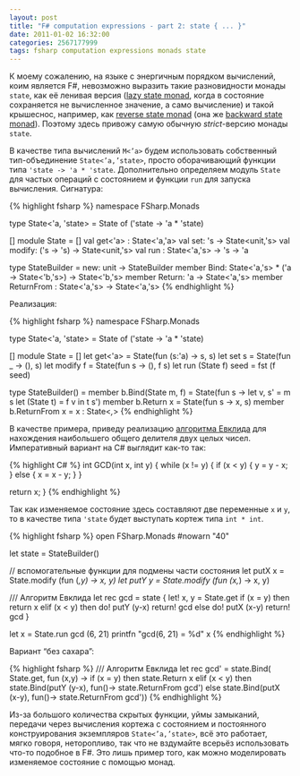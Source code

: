 ```yaml
---
layout: post
title: "F# computation expressions - part 2: state { ... }"
date: 2011-01-02 16:32:00
categories: 2567177999
tags: fsharp computation expressions monads state
---
```

К моему сожалению, на языке с энергичным порядком вычислений, коим является F#, невозможно выразить такие разновидности монады `state`, как её ленивая версия ([lazy state monad](http://blog.melding-monads.com/2009/12/30/fun-with-the-lazy-state-monad/), когда в состояние сохраняется не вычисленное значение, а само вычисление) и такой крышеснос, например, как [reverse state monad](http://lukepalmer.wordpress.com/2008/08/10/mindfuck-the-reverse-state-monad/) (она же [backward state monad](http://panicsonic.blogspot.com/2007/12/backwards-state-or-power-of-laziness.html)). Поэтому здесь привожу самую обычную *strict*-версию монады `state`.

В качестве типа вычислений `M<’a>` будем использовать собственный тип-объединение `State<’a,’state>`, просто оборачивающий функции типа `'state -> 'a * 'state`. Дополнительно определяем модуль `State` для частых операций с состоянием и функции `run` для запуска вычисления. Сигнатура:

{% highlight fsharp %}
namespace FSharp.Monads

type State<'a, 'state> =
  State of ('state -> 'a * 'state)

[<RequireQualifiedAccess>]
module State =
  [<GeneralizableValue>]
  val get<'a> : State<'a,'a>
  val set: 's -> State<unit,'s>
  val modify: ('s -> 's) -> State<unit,'s>
  val run : State<'a,'s> -> 's -> 'a

type StateBuilder =
  new: unit -> StateBuilder
  member Bind: State<'a,'s> * ('a -> State<'b,'s>) -> State<'b,'s>
  member Return: 'a -> State<'a,'s>
  member ReturnFrom : State<'a,'s> -> State<'a,'s>
{% endhighlight %}

Реализация:

{% highlight fsharp %}
namespace FSharp.Monads

type State<'a, 'state> =
  State of ('state -> 'a * 'state)

[<RequireQualifiedAccess>]
module State =
  [<GeneralizableValue>]
  let get<'a>  = State(fun (s:'a) -> s, s)
  let set s    = State(fun _ -> (), s)
  let modify f = State(fun s -> (), f s)
  let run (State f) seed = fst (f seed)

type StateBuilder() =
  member b.Bind(State m, f) =
    State(fun s -> 
      let v, s' = m s
      let (State t) = f v in t s')
  member b.Return x = State(fun s -> x, s)
  member b.ReturnFrom x = x : State<_,_>
{% endhighlight %}

В качестве примера, приведу реализацию [алгоритма Евклида](http://ru.wikipedia.org/wiki/%D0%90%D0%BB%D0%B3%D0%BE%D1%80%D0%B8%D1%82%D0%BC_%D0%95%D0%B2%D0%BA%D0%BB%D0%B8%D0%B4%D0%B0) для нахождения наибольшего общего делителя двух целых чисел. Императивный вариант на C# выглядит как-то так:

{% highlight C# %}
int GCD(int x, int y) {
  while (x != y) {
    if (x < y) {
      y = y - x;
    } else {
      x = x - y;
    }
  }

  return x;
}
{% endhighlight %}

Так как изменяемое состояние здесь составляют две переменные `x` и `y`, то в качестве типа `'state` будет выступать кортеж типа `int * int`.

{% highlight fsharp %}
open FSharp.Monads
#nowarn "40"

let state = StateBuilder()

// вспомогательные функции для подмены части состояния
let putX x = State.modify (fun (_,y) -> x, y)
let putY y = State.modify (fun (x,_) -> x, y)

/// Алгоритм Евклида
let rec gcd = state {
  let! x, y = State.get
  if   (x = y) then return x
  elif (x < y) then do! putY (y-x)
                    return! gcd
               else do! putX (x-y)
                    return! gcd }

let x = State.run gcd (6, 21)
printfn "gcd(6, 21) = %d" x
{% endhighlight %}

Вариант “без сахара”:

{% highlight fsharp %}
/// Алгоритм Евклида
let rec gcd' =
  state.Bind(
    State.get,
    fun (x,y) ->
      if   (x = y) then state.Return x
      elif (x < y) then state.Bind(putY (y-x),
                          fun()-> state.ReturnFrom gcd')
                   else state.Bind(putX (x-y),
                          fun()-> state.ReturnFrom gcd'))
{% endhighlight %}

Из-за большого количества скрытых функции, уймы замыканий, передачи через вычисления кортежа с состоянием и постоянного конструирования экземпляров `State<’a,’state>`, всё это работает, мягко говоря, неторопливо, так что не вздумайте всерьёз использовать что-то подобное в F#. Это лишь пример того, как можно моделировать изменяемое состояние с помощью монад.